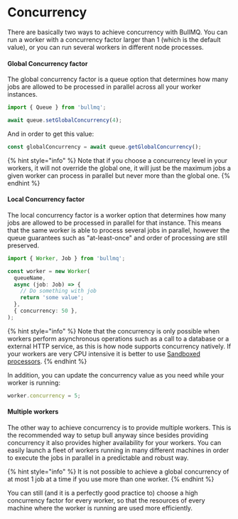 # Concurrency

There are basically two ways to achieve concurrency with BullMQ. You can run a worker with a concurrency factor larger than 1 \(which is the default value\), or you can run several workers in different node processes.

#### Global Concurrency factor

The global concurrency factor is a queue option that determines how many jobs are allowed to be processed in parallel across all your worker instances.

```typescript
import { Queue } from 'bullmq';

await queue.setGlobalConcurrency(4);
```

And in order to get this value:

```typescript
const globalConcurrency = await queue.getGlobalConcurrency();
```

{% hint style="info" %}
Note that if you choose a concurrency level in your workers, it will not override the global one, it will just be the maximum jobs a given worker can process in parallel but never more than the global one.
{% endhint %}

#### Local Concurrency factor

The local concurrency factor is a worker option that determines how many jobs are allowed to be processed in parallel for that instance. This means that the same worker is able to process several jobs in parallel, however the queue guarantees such as "at-least-once" and order of processing are still preserved.

```typescript
import { Worker, Job } from 'bullmq';

const worker = new Worker(
  queueName,
  async (job: Job) => {
    // Do something with job
    return 'some value';
  },
  { concurrency: 50 },
);
```

{% hint style="info" %}
Note that the concurrency is only possible when workers perform asynchronous operations such as a call to a database or a external HTTP service, as this is how node supports concurrency natively. If your workers are very CPU intensive it is better to use [Sandboxed processors](sandboxed-processors.md).
{% endhint %}

In addition, you can update the concurrency value as you need while your worker is running:

```typescript
worker.concurrency = 5;
```

#### Multiple workers

The other way to achieve concurrency is to provide multiple workers. This is the recommended way to setup bull anyway since besides providing concurrency it also provides higher availability for your workers. You can easily launch a fleet of workers running in many different machines in order to execute the jobs in parallel in a predictable and robust way.

{% hint style="info" %}
It is not possible to achieve a global concurrency of at most 1 job at a time if you use more than one worker.
{% endhint %}

You can still \(and it is a perfectly good practice to\) choose a high concurrency factor for every worker, so that the resources of every machine where the worker is running are used more efficiently.
